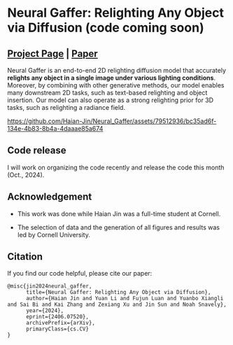 # Neural Gaffer: Relighting Any Object via Diffusion (code coming soon)

## [Project Page](https://neural-gaffer.github.io/) |  [Paper](https://arxiv.org/abs/2406.07520)
Neural Gaffer is an end-to-end 2D relighting diffusion model that accurately **relights any object in a single image under various lighting conditions**.
Moreover, by combining with other generative methods, our model enables many downstream 2D tasks, such as text-based relighting and object insertion. Our model can also operate as a strong relighting prior for 3D tasks, such as relighting a radiance field.

https://github.com/Haian-Jin/Neural_Gaffer/assets/79512936/bc35ad6f-134e-4b83-8b4a-4daaae85a674


## Code release
I will work on organizing the code recently and release the code this month (Oct., 2024).

## Acknowledgement

* This work was done while Haian Jin was a full-time student at Cornell.


* The selection of data and the generation of all figures and results was led by Cornell University.


## Citation

If you find our code helpful, please cite our paper:

```
@misc{jin2024neural_gaffer,
      title={Neural Gaffer: Relighting Any Object via Diffusion}, 
      author={Haian Jin and Yuan Li and Fujun Luan and Yuanbo Xiangli and Sai Bi and Kai Zhang and Zexiang Xu and Jin Sun and Noah Snavely},
      year={2024},
      eprint={2406.07520},
      archivePrefix={arXiv},
      primaryClass={cs.CV}
}
```
